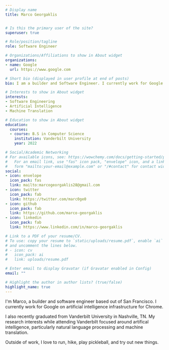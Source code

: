 ```yaml
---
# Display name
title: Marco Georgaklis


# Is this the primary user of the site?
superuser: true

# Role/position/tagline
role: Software Engineer

# Organizations/Affiliations to show in About widget
organizations:
- name: Google
  url: https://www.google.com

# Short bio (displayed in user profile at end of posts)
bio: I am a builder and Software Engineer. I currently work for Google on artificial intelligence infrastructure for Chrome.

# Interests to show in About widget
interests:
- Software Engineering
- Artificial Intelligence
- Machine Translation

# Education to show in About widget
education:
  courses:
  - course: B.S in Computer Science
    institution: Vanderbilt University
    year: 2022

# Social/Academic Networking
# For available icons, see: https://wowchemy.com/docs/getting-started/page-builder/#icons
#   For an email link, use "fas" icon pack, "envelope" icon, and a link in the
#   form "mailto:your-email@example.com" or "/#contact" for contact widget.
social:
- icon: envelope
  icon_pack: fas
  link: mailto:marcogeorgaklis28@gmail.com
- icon: twitter
  icon_pack: fab
  link: https://twitter.com/marc0ge0
- icon: github
  icon_pack: fab
  link: https://github.com/marco-georgaklis
- icon: linkedin
  icon_pack: fab
  link: https://www.linkedin.com/in/marco-georgaklis

# Link to a PDF of your resume/CV.
# To use: copy your resume to `static/uploads/resume.pdf`, enable `ai` icons in `params.toml`, 
# and uncomment the lines below.
# - icon: cv
#   icon_pack: ai
#   link: uploads/resume.pdf

# Enter email to display Gravatar (if Gravatar enabled in Config)
email: ""

# Highlight the author in author lists? (true/false)
highlight_name: true
---
```


I'm Marco, a builder and software engineer based out of San Francisco. I currently work for Google on artificial intelligence infrastructure for Chrome.

I also recently graduated from Vanderbilt University in Nashville, TN. My research interests while attending Vanderbilt focused around artifical intelligence, particularly natural language processing and machine translation. 

Outside of work, I love to run, hike, play pickleball, and try out new things.
<!-- {{< icon name="download" pack="fas" >}} Download my {{< staticref "uploads/demo_resume.pdf" "newtab" >}}resumé{{< /staticref >}}. -->
